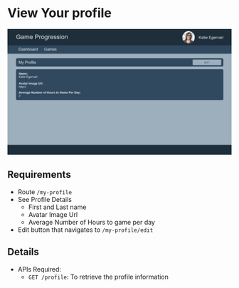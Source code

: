 # View Your profile

![Your Profile](../images/current/profile.png "Your Profile")

## Requirements

- Route `/my-profile`
- See Profile Details
  - First and Last name
  - Avatar Image Url
  - Average Number of Hours to game per day
- Edit button that navigates to `/my-profile/edit`

## Details

- APIs Required:
  - `GET /profile`: To retrieve the profile information
